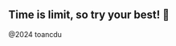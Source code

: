 ## Time is limit, so try your best! 👋
@2024 toancdu
<!--
**toancdu/toancdu** is a ✨ truth person ✨ allway welcome you!

##### I'm here to wait you.
- 👯 I’m looking to collaborate on, so connect to me anytime!
-->
